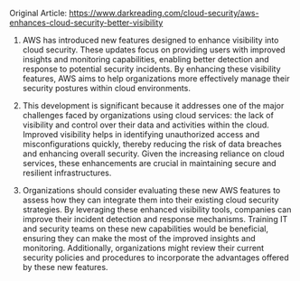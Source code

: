 Original Article: https://www.darkreading.com/cloud-security/aws-enhances-cloud-security-better-visibility

1) AWS has introduced new features designed to enhance visibility into cloud security. These updates focus on providing users with improved insights and monitoring capabilities, enabling better detection and response to potential security incidents. By enhancing these visibility features, AWS aims to help organizations more effectively manage their security postures within cloud environments.

2) This development is significant because it addresses one of the major challenges faced by organizations using cloud services: the lack of visibility and control over their data and activities within the cloud. Improved visibility helps in identifying unauthorized access and misconfigurations quickly, thereby reducing the risk of data breaches and enhancing overall security. Given the increasing reliance on cloud services, these enhancements are crucial in maintaining secure and resilient infrastructures.

3) Organizations should consider evaluating these new AWS features to assess how they can integrate them into their existing cloud security strategies. By leveraging these enhanced visibility tools, companies can improve their incident detection and response mechanisms. Training IT and security teams on these new capabilities would be beneficial, ensuring they can make the most of the improved insights and monitoring. Additionally, organizations might review their current security policies and procedures to incorporate the advantages offered by these new features.